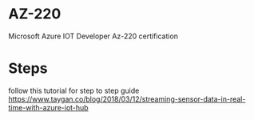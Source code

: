 # AZ-220
Microsoft Azure IOT Developer Az-220 certification

# Steps
follow this tutorial for step to step guide
https://www.taygan.co/blog/2018/03/12/streaming-sensor-data-in-real-time-with-azure-iot-hub
